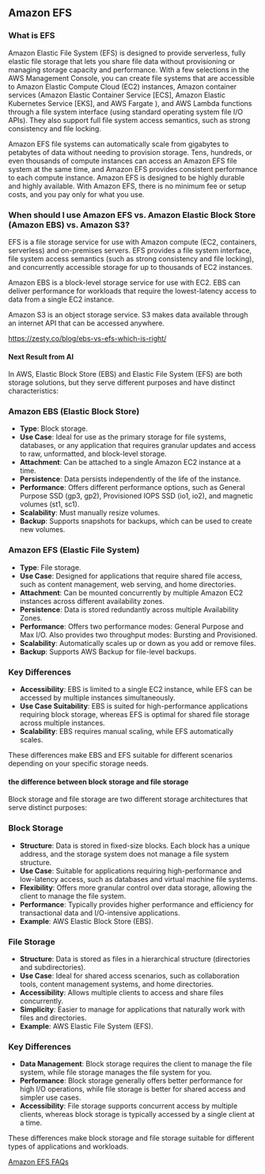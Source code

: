 ## Amazon EFS

### What is EFS
Amazon Elastic File System (EFS) is designed to provide serverless, fully elastic file storage that lets you share file data without provisioning or managing storage capacity and performance. With a few selections in the AWS Management Console, you can create file systems that are accessible to Amazon Elastic Compute Cloud (EC2) instances, Amazon container services (Amazon Elastic Container Service  [ECS], Amazon Elastic Kubernetes Service  [EKS], and AWS Fargate ), and AWS Lambda  functions through a file system interface (using standard operating system file I/O APIs). They also support full file system access semantics, such as strong consistency and file locking.

Amazon EFS file systems can automatically scale from gigabytes to petabytes of data without needing to provision storage. Tens, hundreds, or even thousands of compute instances can access an Amazon EFS file system at the same time, and Amazon EFS provides consistent performance to each compute instance. Amazon EFS is designed to be highly durable and highly available. With Amazon EFS, there is no minimum fee or setup costs, and you pay only for what you use.


### When should I use Amazon EFS vs. Amazon Elastic Block Store (Amazon EBS) vs. Amazon S3?

EFS is a file storage service  for use with Amazon compute (EC2, containers, serverless) and on-premises servers. EFS provides a file system interface, file system access semantics (such as strong consistency and file locking), and concurrently accessible storage for up to thousands of EC2 instances.

Amazon EBS  is a block-level storage service for use with EC2. EBS can deliver performance for workloads that require the lowest-latency access to data from a single EC2 instance.

Amazon S3  is an object storage service. S3 makes data available through an internet API that can be accessed anywhere.

https://zesty.co/blog/ebs-vs-efs-which-is-right/

#### Next Result from AI

In AWS, Elastic Block Store (EBS) and Elastic File System (EFS) are both storage solutions, but they serve different purposes and have distinct characteristics:

### Amazon EBS (Elastic Block Store)

- **Type**: Block storage.
- **Use Case**: Ideal for use as the primary storage for file systems, databases, or any application that requires granular updates and access to raw, unformatted, and block-level storage.
- **Attachment**: Can be attached to a single Amazon EC2 instance at a time.
- **Persistence**: Data persists independently of the life of the instance.
- **Performance**: Offers different performance options, such as General Purpose SSD (gp3, gp2), Provisioned IOPS SSD (io1, io2), and magnetic volumes (st1, sc1).
- **Scalability**: Must manually resize volumes.
- **Backup**: Supports snapshots for backups, which can be used to create new volumes.

### Amazon EFS (Elastic File System)

- **Type**: File storage.
- **Use Case**: Designed for applications that require shared file access, such as content management, web serving, and home directories.
- **Attachment**: Can be mounted concurrently by multiple Amazon EC2 instances across different availability zones.
- **Persistence**: Data is stored redundantly across multiple Availability Zones.
- **Performance**: Offers two performance modes: General Purpose and Max I/O. Also provides two throughput modes: Bursting and Provisioned.
- **Scalability**: Automatically scales up or down as you add or remove files.
- **Backup**: Supports AWS Backup for file-level backups.

### Key Differences

- **Accessibility**: EBS is limited to a single EC2 instance, while EFS can be accessed by multiple instances simultaneously.
- **Use Case Suitability**: EBS is suited for high-performance applications requiring block storage, whereas EFS is optimal for shared file storage across multiple instances.
- **Scalability**: EBS requires manual scaling, while EFS automatically scales.

These differences make EBS and EFS suitable for different scenarios depending on your specific storage needs.


#### the difference between block storage and file storage

Block storage and file storage are two different storage architectures that serve distinct purposes:

### Block Storage

- **Structure**: Data is stored in fixed-size blocks. Each block has a unique address, and the storage system does not manage a file system structure.
- **Use Case**: Suitable for applications requiring high-performance and low-latency access, such as databases and virtual machine file systems.
- **Flexibility**: Offers more granular control over data storage, allowing the client to manage the file system.
- **Performance**: Typically provides higher performance and efficiency for transactional data and I/O-intensive applications.
- **Example**: AWS Elastic Block Store (EBS).

### File Storage

- **Structure**: Data is stored as files in a hierarchical structure (directories and subdirectories).
- **Use Case**: Ideal for shared access scenarios, such as collaboration tools, content management systems, and home directories.
- **Accessibility**: Allows multiple clients to access and share files concurrently.
- **Simplicity**: Easier to manage for applications that naturally work with files and directories.
- **Example**: AWS Elastic File System (EFS).

### Key Differences

- **Data Management**: Block storage requires the client to manage the file system, while file storage manages the file system for you.
- **Performance**: Block storage generally offers better performance for high I/O operations, while file storage is better for shared access and simpler use cases.
- **Accessibility**: File storage supports concurrent access by multiple clients, whereas block storage is typically accessed by a single client at a time.

These differences make block storage and file storage suitable for different types of applications and workloads.


[Amazon EFS FAQs](https://aws.amazon.com/efs/faq/)